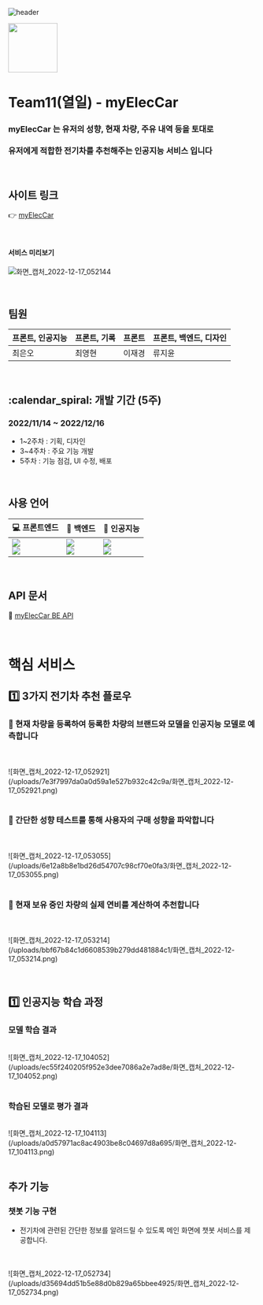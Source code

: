 ![header](https://capsule-render.vercel.app/api?type=waving&color=0A84FF&height=300&section=header&text=myElecCar&fontSize=90&fontColor=fff)

<img src="/uploads/25d82a4716a6d9d311e0141920ff61ce/Group_21.png" width="100"/>

# Team11(열일) - myElecCar 

###  myElecCar 는 유저의 성향, 현재 차량, 주유 내역 등을 토대로<br/><br/> 유저에게 적합한 전기차를 추천해주는 인공지능 서비스 입니다

<br/>

## 사이트 링크
:point_right:  [myElecCar](http://kdt-ai5-team11.elicecoding.com)

<br/>

#### 서비스 미리보기
![화면_캡처_2022-12-17_052144](/uploads/0900f4be37c5e34342e59fd87b21f201/화면_캡처_2022-12-17_052144.png)

<br/>





## 팀원

| 프론트, 인공지능 | 프론트, 기록 | 프론트 | 프론트, 백엔드, 디자인 |
| --- | --- | --- | --- |
| 최은오 | 최영현 | 이재경 | 류지윤 |

<br/>

## :calendar_spiral: 개발 기간 (5주)

###   2022/11/14 ~ 2022/12/16
- 1~2주차 : 기획, 디자인
- 3~4주차 : 주요 기능 개발
- 5주차 : 기능 점검, UI 수정, 배포

<br/>

## 사용 언어

| 💻 프론트엔드 | 💾 백엔드 | 🤖 인공지능 |
| --- | --- | --- |
| <img src="https://img.shields.io/badge/React-black?style=flat-square&logo=React&logoColor=61dbfb"/> <br/> <img src="https://img.shields.io/badge/TypeScript-white?style=flat&logo=TypeScript&logoColor=#3178C6"/>| <img src="https://img.shields.io/badge/ExpressJs-lightgrey?style=flat&logo=Express&logoColor=black"/> <br/> <img src="https://img.shields.io/badge/MongoDB-lightgrey?style=flat&logo=MongoDB&logoColor=green"/> | <img src="https://img.shields.io/badge/TensorFlow-3178C6?style=flat&logo=TensorFlow&logoColor=#FF6F00"/><br/>  <img src="https://img.shields.io/badge/Python-ffffff?style=flat&logo=Python&logoColor=#3776AB"/>|

<br/>

## API 문서

:bookmark_tabs:  [myElecCar BE API](https://www.notion.so/elice/BE-API-eff46ad7b4ed4b64b8c3819842262af1)

<br/>

# 핵심 서비스
## 1️⃣ 3가지 전기차 추천 플로우
### 🚩 현재 차량을 등록하여 등록한 차량의 브랜드와 모델을 인공지능 모델로 예측합니다
<br/>
<br/>
![화면_캡처_2022-12-17_052921](/uploads/7e3f7997da0a0d59a1e527b932c42c9a/화면_캡처_2022-12-17_052921.png)
<br/>
<br/>

### 🚩 간단한 성향 테스트를 통해 사용자의 구매 성향을 파악합니다
<br/>
<br/>
![화면_캡처_2022-12-17_053055](/uploads/6e12a8b8e1bd26d54707c98cf70e0fa3/화면_캡처_2022-12-17_053055.png)
<br/>
<br/>


### 🚩 현재 보유 중인 차량의 실제 연비를 계산하여 추천합니다
<br/>
<br/>
![화면_캡처_2022-12-17_053214](/uploads/bbf67b84c1d6608539b279dd481884c1/화면_캡처_2022-12-17_053214.png)
<br/>
<br/>
<br/>

## 1️⃣ 인공지능 학습 과정
### 모델 학습 결과
<br/>
![화면_캡처_2022-12-17_104052](/uploads/ec55f240205f952e3dee7086a2e7ad8e/화면_캡처_2022-12-17_104052.png)

<br/>
<br/>

### 학습된 모델로 평가 결과

<br/>
![화면_캡처_2022-12-17_104113](/uploads/a0d57971ac8ac4903be8c04697d8a695/화면_캡처_2022-12-17_104113.png)
<br/>
<br/>

## 추가 기능

### 챗봇 기능 구현
- 전기차에 관련된 간단한 정보를 알려드릴 수 있도록 메인 화면에 챗봇 서비스를 제공합니다.
<br/>
<br/>
![화면_캡처_2022-12-17_052734](/uploads/d35694dd51b5e88d0b829a65bbee4925/화면_캡처_2022-12-17_052734.png)



